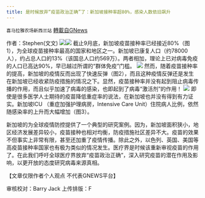 ```yaml
---
title: 是时候放弃“疫苗政治正确”了：新加坡接种率超80%，感染人数依旧飙升
---
```

`喜马拉雅农场新西兰站` [轉載自GNews](https://gnews.org/zh-hans/1571889/)

作者：Stephen(文文)
![](https://assets.gnews.org/wp-content/uploads/2021/10/image0-8.jpg)![](https://assets.gnews.org/wp-content/uploads/2021/10/image0-2-2.jpg)
截止9月底，新加坡疫苗接种率已经接近80%（图1），为全球疫苗接种率最高的国家和地区之一。新加坡已康复人口（约78000人），约占总人口的13%（该国总人口约569万）。两者相加，理论上已对病毒免疫的人口已高达90%，早已越过所谓的“群体免疫”门槛。
![](https://assets.gnews.org/wp-content/uploads/2021/10/image0-3-2.jpg)
然而，随着疫苗接种率的提高，新加坡的疫情反而出现了快速反弹（图2），而且这种疫情反弹还是发生在新加坡已经收紧防疫措施的情况之下。显然，疫苗接种率并没有起到阻止病毒传播的作用，而且似乎加速了病毒的感染，也即起到了病毒“激活剂”的作用！
![](https://assets.gnews.org/wp-content/uploads/2021/10/image0-4-2.jpg)
即使是很多医学人士期待的疫苗降低重症率的说法，在新加坡也并没有得到有力证实。新加坡ICU （重症加强护理病房，Intensive Care Unit）住院病人比例，依然随感染率的上升而大幅增加（图3）。

新加坡的为全球疫情防控提供了一个典型的研究案例。因为，新加坡面积狭小，地区经济发展差异较小，疫苗接种也相对均衡，防疫措施社区差异不大。疫苗的效果不但事实上非常有限，甚至还加重了疫情传播。除此之外，以色列、英国、美国等高疫苗接种率国家也有极为类似的情况发生。医疗界是时候该重新审视疫苗的作用了。在此我们呼吁全球医疗界放弃“疫苗政治正确”，深入研究疫苗的潜在作用及影响，以更开放的态度研究病毒来源真相。

【文章仅限作者个人观点 不代表GNEWS平台】

审核校对：Barry Jack
上传排版：F
